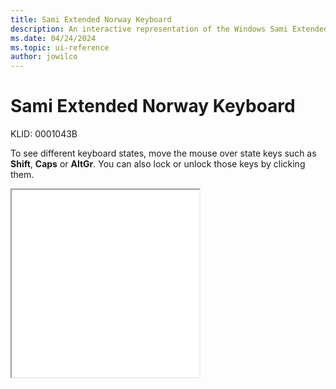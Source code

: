 ```yaml
---
title: Sami Extended Norway Keyboard
description: An interactive representation of the Windows Sami Extended Norway keyboard. To see different keyboard states, click or move the mouse over the state keys.
ms.date: 04/24/2024
ms.topic: ui-reference
author: jowilco
---
```


# Sami Extended Norway Keyboard

KLID: 0001043B

To see different keyboard states, move the mouse over state keys such as **Shift**, **Caps** or **AltGr**. You can also lock or unlock those keys by clicking them.

<iframe src="kbdsmsno.html" height="300"></iframe>
